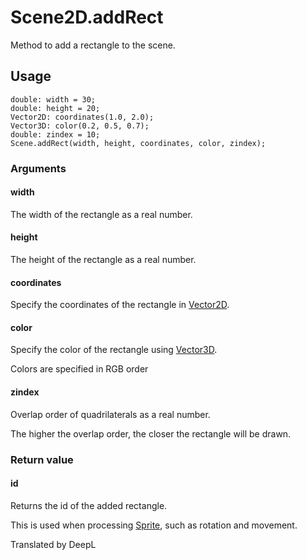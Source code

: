 # Scene2D.addRect

Method to add a rectangle to the scene.

## Usage

```
double: width = 30;
double: height = 20;
Vector2D: coordinates(1.0, 2.0);
Vector3D: color(0.2, 0.5, 0.7);
double: zindex = 10;
Scene.addRect(width, height, coordinates, color, zindex);
```

### Arguments

#### width

The width of the rectangle as a real number.

#### height

The height of the rectangle as a real number.

#### coordinates

Specify the coordinates of the rectangle in [Vector2D](/lib/math/vec2).

#### color

Specify the color of the rectangle using [Vector3D](/lib/math/vec3).

Colors are specified in RGB order

#### zindex

Overlap order of quadrilaterals as a real number.

The higher the overlap order, the closer the rectangle will be drawn.

### Return value

#### id

Returns the id of the added rectangle.

This is used when processing [Sprite](/lib/2d/sprite/index), such as rotation and movement.

Translated by DeepL